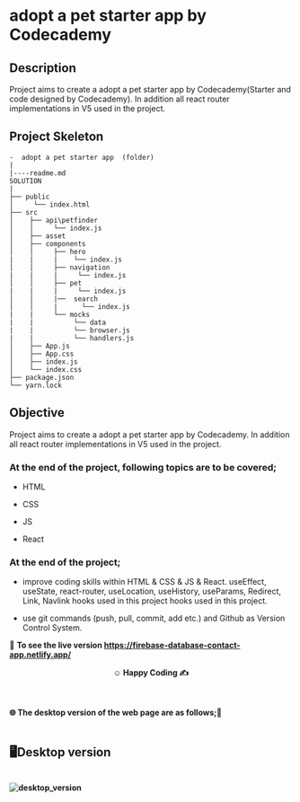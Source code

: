 # adopt a pet starter app by Codecademy

## Description

Project aims to create a adopt a pet starter app by Codecademy(Starter and code designed by Codecademy). In addition all react router implementations in V5 used in the project.

## Project Skeleton

```
-  adopt a pet starter app  (folder)
|
|----readme.md
SOLUTION
|
├── public
│     └── index.html
├── src
│    ├── api\petfinder
│    │     └── index.js
│    ├── asset
│    ├── components
│    │     ├── hero
|    |     |    └── index.js
│    │     ├── navigation
|    |     |     └── index.js
│    │     ├── pet
|    |     |     └── index.js
│    │     |──  search
│    │     |      └── index.js
|    |     └── mocks
|    |          └── data
|    |          └── browser.js
|    |          └── handlers.js
│    ├── App.js
│    ├── App.css
│    ├── index.js
│    └── index.css
├── package.json
└── yarn.lock
```

## Objective

Project aims to create a adopt a pet starter app by Codecademy. In addition all react router implementations in V5 used in the project.

### At the end of the project, following topics are to be covered;

- HTML

- CSS

- JS

- React

### At the end of the project;

- improve coding skills within HTML & CSS & JS & React. useEffect, useState, react-router, useLocation, useHistory, useParams, Redirect, Link, Navlink hooks used in this project hooks used in this project.

- use git commands (push, pull, commit, add etc.) and Github as Version Control System.

🔗 <b>To see the live version https://firebase-database-contact-app.netlify.app/<b>

**<p align="center">&#9786; Happy Coding &#9997;</p>**

<br><br>
🌐 The desktop version of the web page are as follows;🧭
<br><br>

## 🖥️Desktop version 

<br>
<img src="./images/desktop.gif" align="left" alt="desktop_version">
<br>
<br>
<br>
<br>
<br>
<br>
<br>
<br>
<br>
<br><br><br><br><br><br><br><br><br>



